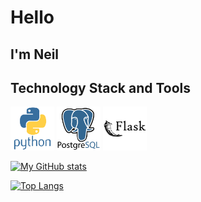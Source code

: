 # Hello

## I'm Neil

## Technology Stack and Tools


<img src="assets/images/python-original-wordmark.svg" alt="Python 3" width="70" height="70">
<img src="assets/images/postgresql-original-wordmark.svg" alt="PostgreSQL" width="70" height="70">
<img src="assets/images/flask-original-wordmark.svg" alt="Python 3" width="70" height="70">


[![My GitHub stats](https://github-readme-stats.vercel.app/api?username=York13Pud&show_icons=true&theme=aura)](https://github.com/York13Pud)

[![Top Langs](https://github-readme-stats.vercel.app/api/top-langs/?username=York13Pud&layout=compact&theme=aura)](https://github.com/York13Pud)
